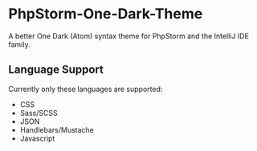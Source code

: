 # PhpStorm-One-Dark-Theme
A better One Dark (Atom) syntax theme for PhpStorm and the IntelliJ IDE family.

## Language Support
Currently only these languages are supported:
- CSS
- Sass/SCSS
- JSON
- Handlebars/Mustache
- Javascript
